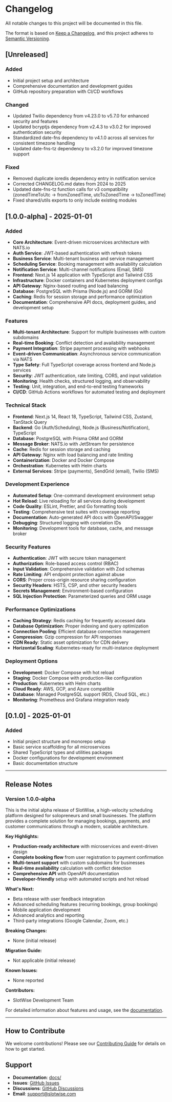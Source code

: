 # Changelog

All notable changes to this project will be documented in this file.

The format is based on [Keep a Changelog](https://keepachangelog.com/en/1.0.0/),
and this project adheres to [Semantic Versioning](https://semver.org/spec/v2.0.0.html).

## [Unreleased]

### Added
- Initial project setup and architecture
- Comprehensive documentation and development guides
- GitHub repository preparation with CI/CD workflows

### Changed
- Updated Twilio dependency from v4.23.0 to v5.7.0 for enhanced security and features
- Updated bcryptjs dependency from v2.4.3 to v3.0.2 for improved authentication security
- Standardized date-fns dependency to v4.1.0 across all services for consistent timezone handling
- Updated date-fns-tz dependency to v3.2.0 for improved timezone support

### Fixed
- Removed duplicate ioredis dependency entry in notification service
- Corrected CHANGELOG.md dates from 2024 to 2025
- Updated date-fns-tz function calls for v3 compatibility (zonedTimeToUtc → fromZonedTime, utcToZonedTime → toZonedTime)
- Fixed shared/utils exports to only include existing modules

## [1.0.0-alpha] - 2025-01-01

### Added
- **Core Architecture**: Event-driven microservices architecture with NATS.io
- **Auth Service**: JWT-based authentication with refresh tokens
- **Business Service**: Multi-tenant business and service management
- **Scheduling Service**: Booking management with availability calculation
- **Notification Service**: Multi-channel notifications (Email, SMS)
- **Frontend**: Next.js 14 application with TypeScript and Tailwind CSS
- **Infrastructure**: Docker containers and Kubernetes deployment configs
- **API Gateway**: Nginx-based routing and load balancing
- **Database**: PostgreSQL with Prisma (Node.js) and GORM (Go)
- **Caching**: Redis for session storage and performance optimization
- **Documentation**: Comprehensive API docs, deployment guides, and development setup

### Features
- **Multi-tenant Architecture**: Support for multiple businesses with custom subdomains
- **Real-time Booking**: Conflict detection and availability management
- **Payment Integration**: Stripe payment processing with webhooks
- **Event-driven Communication**: Asynchronous service communication via NATS
- **Type Safety**: Full TypeScript coverage across frontend and Node.js services
- **Security**: JWT authentication, rate limiting, CORS, and input validation
- **Monitoring**: Health checks, structured logging, and observability
- **Testing**: Unit, integration, and end-to-end testing frameworks
- **CI/CD**: GitHub Actions workflows for automated testing and deployment

### Technical Stack
- **Frontend**: Next.js 14, React 18, TypeScript, Tailwind CSS, Zustand, TanStack Query
- **Backend**: Go (Auth/Scheduling), Node.js (Business/Notification), TypeScript
- **Database**: PostgreSQL with Prisma ORM and GORM
- **Message Broker**: NATS.io with JetStream for persistence
- **Cache**: Redis for session storage and caching
- **API Gateway**: Nginx with load balancing and rate limiting
- **Containerization**: Docker and Docker Compose
- **Orchestration**: Kubernetes with Helm charts
- **External Services**: Stripe (payments), SendGrid (email), Twilio (SMS)

### Development Experience
- **Automated Setup**: One-command development environment setup
- **Hot Reload**: Live reloading for all services during development
- **Code Quality**: ESLint, Prettier, and Go formatting tools
- **Testing**: Comprehensive test suites with coverage reporting
- **Documentation**: Auto-generated API docs with OpenAPI/Swagger
- **Debugging**: Structured logging with correlation IDs
- **Monitoring**: Development tools for database, cache, and message broker

### Security Features
- **Authentication**: JWT with secure token management
- **Authorization**: Role-based access control (RBAC)
- **Input Validation**: Comprehensive validation with Zod schemas
- **Rate Limiting**: API endpoint protection against abuse
- **CORS**: Proper cross-origin resource sharing configuration
- **Security Headers**: HSTS, CSP, and other security headers
- **Secrets Management**: Environment-based configuration
- **SQL Injection Protection**: Parameterized queries and ORM usage

### Performance Optimizations
- **Caching Strategy**: Redis caching for frequently accessed data
- **Database Optimization**: Proper indexing and query optimization
- **Connection Pooling**: Efficient database connection management
- **Compression**: Gzip compression for API responses
- **CDN Ready**: Static asset optimization for CDN delivery
- **Horizontal Scaling**: Kubernetes-ready for multi-instance deployment

### Deployment Options
- **Development**: Docker Compose with hot reload
- **Staging**: Docker Compose with production-like configuration
- **Production**: Kubernetes with Helm charts
- **Cloud Ready**: AWS, GCP, and Azure compatible
- **Database**: Managed PostgreSQL support (RDS, Cloud SQL, etc.)
- **Monitoring**: Prometheus and Grafana integration ready

## [0.1.0] - 2025-01-01

### Added
- Initial project structure and monorepo setup
- Basic service scaffolding for all microservices
- Shared TypeScript types and utilities packages
- Docker configurations for development environment
- Basic documentation structure

---

## Release Notes

### Version 1.0.0-alpha

This is the initial alpha release of SlotWise, a high-velocity scheduling platform designed for solopreneurs and small businesses. The platform provides a complete solution for managing bookings, payments, and customer communications through a modern, scalable architecture.

**Key Highlights:**
- **Production-ready architecture** with microservices and event-driven design
- **Complete booking flow** from user registration to payment confirmation
- **Multi-tenant support** with custom subdomains for businesses
- **Real-time availability** calculation with conflict detection
- **Comprehensive API** with OpenAPI documentation
- **Developer-friendly** setup with automated scripts and hot reload

**What's Next:**
- Beta release with user feedback integration
- Advanced scheduling features (recurring bookings, group bookings)
- Mobile application development
- Advanced analytics and reporting
- Third-party integrations (Google Calendar, Zoom, etc.)

**Breaking Changes:**
- None (initial release)

**Migration Guide:**
- Not applicable (initial release)

**Known Issues:**
- None reported

**Contributors:**
- SlotWise Development Team

For detailed information about features and usage, see the [documentation](docs/).

---

## How to Contribute

We welcome contributions! Please see our [Contributing Guide](CONTRIBUTING.md) for details on how to get started.

## Support

- **Documentation**: [docs/](docs/)
- **Issues**: [GitHub Issues](https://github.com/your-org/slotwise/issues)
- **Discussions**: [GitHub Discussions](https://github.com/your-org/slotwise/discussions)
- **Email**: support@slotwise.com
